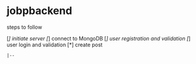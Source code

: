 # jobpbackend

steps to follow

[*] initiate server
[*] connect to MongoDB
[*] user registration and validation
[*] user login and validation
[*] create post


    |--